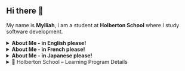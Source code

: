 ## Hi there 👋

My name is **Mylliah**, I am a student at **Holberton School** where I study software development. 

<details>
  <summary><b>About Me - in English please!</b></summary>

### 🔻 My skills

- **Languages & Databases:**  
<p>
  <img src="https://img.shields.io/badge/C-00599C?style=flat-square&logo=c&logoColor=white"/>
  <img src="https://img.shields.io/badge/Python-3776AB?style=flat-square&logo=python&logoColor=white"/>
  <img src="https://img.shields.io/badge/Bash-4EAA25?style=flat-square&logo=gnu-bash&logoColor=white"/>
  <img src="https://img.shields.io/badge/SQL-003B57?style=flat-square&logo=mysql&logoColor=white"/>
  <img src="https://img.shields.io/badge/SQLite-003B57?style=flat-square&logo=sqlite&logoColor=white"/>
  <img src="https://img.shields.io/badge/MySQL-4479A1?style=flat-square&logo=mysql&logoColor=white"/>
  <img src="https://img.shields.io/badge/MongoDB-47A248?style=flat-square&logo=mongodb&logoColor=white"/>
</p>


- **Web:**  
<p>
  <img src="https://img.shields.io/badge/HTML5-E34F26?style=flat-square&logo=html5&logoColor=white"/>
  <img src="https://img.shields.io/badge/CSS3-1572B6?style=flat-square&logo=css3&logoColor=white"/>
  <img src="https://img.shields.io/badge/JavaScript-F7DF1E?style=flat-square&logo=javascript&logoColor=black"/>
</p>


 ### 🔻 OS & Tools

- **Operating Systems:**  <img src="https://img.shields.io/badge/Windows-0078D6?style=flat-square&logo=windows&logoColor=white"/> <img src="https://img.shields.io/badge/Linux-FCC624?style=flat-square&logo=linux&logoColor=black"/> <img src="https://img.shields.io/badge/macOS-999999?style=flat-square&logo=apple&logoColor=white"/>

- **Versions Control Tools:**  <img src="https://img.shields.io/badge/Git-F05032?style=flat-square&logo=git&logoColor=white"/> <img src="https://img.shields.io/badge/GitHub-181717?style=flat-square&logo=github&logoColor=white"/>

- **Editors & IDEs:**  <img src="https://img.shields.io/badge/VSCode-0078D4?style=flat-square&logo=visual-studio-code&logoColor=white"/> <img src="https://img.shields.io/badge/IntelliJ-000000?style=flat-square&logo=intellij-idea&logoColor=white"/>

- **Frameworks & Libraries:**  <img src="https://img.shields.io/badge/Django-092E20?style=flat-square&logo=django&logoColor=white"/> <img src="https://img.shields.io/badge/Flask-000000?style=flat-square&logo=flask&logoColor=white"/> <img src="https://img.shields.io/badge/Jinja-B41717?style=flat-square&logo=jinja&logoColor=white"/> <img src="https://img.shields.io/badge/SQLAlchemy-D71F00?style=flat-square&logo=databricks&logoColor=white"/>

### 🔻 Where to find me

[![Github](https://img.shields.io/badge/GitHub-181717?style=flat-square&logo=github&logoColor=white)](https://github.com/Mylliah)
[![LinkedIn](https://img.shields.io/badge/LinkedIn-0077B5?style=flat-square&logo=linkedin&logoColor=white)](https://www.linkedin.com/in/myriam-mezhoud-aa01a2358/)


### 🔻 What I'm currently learning

- 🌱 Exploring **cybersecurity**
- 🔐 Deepening my knowledge in **C** and **Python**  
- 🗄️ Practicing with **databases** (SQL, MongoDB, SQLAlchemy)  
- 🌍 Improving my **web development skills** (Flask, Django, APIs)  


### 🔻 My hobbies / Fun fact

- 🎮 Playing video games  
- 📖 Reading about **new technologies** and especially **cybersecurity**  
- 🎨 Drawing and sketching
- 🇯🇵  Learning about **Japanese language & culture**


### 🔻 Motto & Quotes

- 🔐 *"An ounce of prevention is worth a pound of cure."* — Benjamin Franklin
- 👂 *"The quieter you become, the more you are able to hear."* (applied to cybersecurity vigilance)
- 🤝 *"Talent wins games, but teamwork wins championships."* — Michael Jordan

</details>


<details>
  <summary><b>About Me - in French please!</b></summary>

### 🔻 Mes compétences

- **Langages & Bases de données :**  
<p>
  <img src="https://img.shields.io/badge/C-00599C?style=flat-square&logo=c&logoColor=white"/>
  <img src="https://img.shields.io/badge/Python-3776AB?style=flat-square&logo=python&logoColor=white"/>
  <img src="https://img.shields.io/badge/Bash-4EAA25?style=flat-square&logo=gnu-bash&logoColor=white"/>
  <img src="https://img.shields.io/badge/SQL-003B57?style=flat-square&logo=mysql&logoColor=white"/>
  <img src="https://img.shields.io/badge/SQLite-003B57?style=flat-square&logo=sqlite&logoColor=white"/>
  <img src="https://img.shields.io/badge/MySQL-4479A1?style=flat-square&logo=mysql&logoColor=white"/>
  <img src="https://img.shields.io/badge/MongoDB-47A248?style=flat-square&logo=mongodb&logoColor=white"/>
</p>


- **Web :**  
<p>
  <img src="https://img.shields.io/badge/HTML5-E34F26?style=flat-square&logo=html5&logoColor=white"/>
  <img src="https://img.shields.io/badge/CSS3-1572B6?style=flat-square&logo=css3&logoColor=white"/>
  <img src="https://img.shields.io/badge/JavaScript-F7DF1E?style=flat-square&logo=javascript&logoColor=black"/>
</p>


### 🔻 OS & Outils

- **Systèmes d’exploitation :**  <img src="https://img.shields.io/badge/Windows-0078D6?style=flat-square&logo=windows&logoColor=white"/> <img src="https://img.shields.io/badge/Linux-FCC624?style=flat-square&logo=linux&logoColor=black"/> <img src="https://img.shields.io/badge/macOS-999999?style=flat-square&logo=apple&logoColor=white"/>

- **Outils de versioning :**  <img src="https://img.shields.io/badge/Git-F05032?style=flat-square&logo=git&logoColor=white"/> <img src="https://img.shields.io/badge/GitHub-181717?style=flat-square&logo=github&logoColor=white"/>

- **Éditeurs & IDEs :**  <img src="https://img.shields.io/badge/VSCode-0078D4?style=flat-square&logo=visual-studio-code&logoColor=white"/> <img src="https://img.shields.io/badge/IntelliJ-000000?style=flat-square&logo=intellij-idea&logoColor=white"/>

- **Frameworks & Librairies :**  <img src="https://img.shields.io/badge/Django-092E20?style=flat-square&logo=django&logoColor=white"/> <img src="https://img.shields.io/badge/Flask-000000?style=flat-square&logo=flask&logoColor=white"/> <img src="https://img.shields.io/badge/Jinja-B41717?style=flat-square&logo=jinja&logoColor=white"/> <img src="https://img.shields.io/badge/SQLAlchemy-D71F00?style=flat-square&logo=databricks&logoColor=white"/>


### 🔻 Où me trouver

[![Github](https://img.shields.io/badge/GitHub-181717?style=flat-square&logo=github&logoColor=white)](https://github.com/Mylliah)
[![LinkedIn](https://img.shields.io/badge/LinkedIn-0077B5?style=flat-square&logo=linkedin&logoColor=white)](https://www.linkedin.com/in/myriam-mezhoud-aa01a2358/)


### 🔻 Ce que j’apprends en ce moment

- 🌱 Découvrir la **cybersécurité**  
- 🔐 Approfondir mes connaissances en **C** et **Python**  
- 🗄️ Pratiquer avec les **bases de données** (SQL, MongoDB, SQLAlchemy)  
- 🌍 Améliorer mes compétences en **développement web** (Flask, Django, APIs)  


### 🔻 Mes hobbies

- 🎮 Jouer aux jeux vidéo  
- 📖 Lire sur les **nouvelles technologies** et surtout la **cybersécurité**  
- 🎨 Faire du dessin  
- 🇯🇵 Apprendre la **langue et la culture japonaises**


### 🔻 Devises & Citations  

- 🔐 *« Mieux vaut prévenir que guérir. »* — Benjamin Franklin  
- 👂 *« Plus tu deviens silencieux, plus tu es capable d'entendre. »*  (appliqué à la vigilance en cybersécurité)
- 🤝 *« Le talent fait gagner des matchs, mais le travail d’équipe fait gagner des championnats. »* — Michael Jordan  


</details>


<details>
  <summary><b>About Me - in Japanese please!</b></summary>

### 🔻 スキル

- **言語とデータベース:**  
<p>
  <img src="https://img.shields.io/badge/C-00599C?style=flat-square&logo=c&logoColor=white"/>
  <img src="https://img.shields.io/badge/Python-3776AB?style=flat-square&logo=python&logoColor=white"/>
  <img src="https://img.shields.io/badge/Bash-4EAA25?style=flat-square&logo=gnu-bash&logoColor=white"/>
  <img src="https://img.shields.io/badge/SQL-003B57?style=flat-square&logo=mysql&logoColor=white"/>
  <img src="https://img.shields.io/badge/SQLite-003B57?style=flat-square&logo=sqlite&logoColor=white"/>
  <img src="https://img.shields.io/badge/MySQL-4479A1?style=flat-square&logo=mysql&logoColor=white"/>
  <img src="https://img.shields.io/badge/MongoDB-47A248?style=flat-square&logo=mongodb&logoColor=white"/>
</p>


- **ウェブ:**  
<p>
  <img src="https://img.shields.io/badge/HTML5-E34F26?style=flat-square&logo=html5&logoColor=white"/>
  <img src="https://img.shields.io/badge/CSS3-1572B6?style=flat-square&logo=css3&logoColor=white"/>
  <img src="https://img.shields.io/badge/JavaScript-F7DF1E?style=flat-square&logo=javascript&logoColor=black"/>
</p>


### 🔻 OS とツール

- **オペレーティングシステム:**  
<p>
  <img src="https://img.shields.io/badge/Windows-0078D6?style=flat-square&logo=windows&logoColor=white"/>
  <img src="https://img.shields.io/badge/Linux-FCC624?style=flat-square&logo=linux&logoColor=black"/>
  <img src="https://img.shields.io/badge/macOS-999999?style=flat-square&logo=apple&logoColor=white"/>
</p>

- **バージョン管理ツール:**  <img src="https://img.shields.io/badge/Windows-0078D6?style=flat-square&logo=windows&logoColor=white"/> <img src="https://img.shields.io/badge/Linux-FCC624?style=flat-square&logo=linux&logoColor=black"/> <img src="https://img.shields.io/badge/macOS-999999?style=flat-square&logo=apple&logoColor=white"/>

- **エディタと IDE:**  <img src="https://img.shields.io/badge/Git-F05032?style=flat-square&logo=git&logoColor=white"/> <img src="https://img.shields.io/badge/GitHub-181717?style=flat-square&logo=github&logoColor=white"/>

- **フレームワークとライブラリ:**  <img src="https://img.shields.io/badge/Django-092E20?style=flat-square&logo=django&logoColor=white"/> <img src="https://img.shields.io/badge/Flask-000000?style=flat-square&logo=flask&logoColor=white"/> <img src="https://img.shields.io/badge/Jinja-B41717?style=flat-square&logo=jinja&logoColor=white"/> <img src="https://img.shields.io/badge/SQLAlchemy-D71F00?style=flat-square&logo=databricks&logoColor=white"/>


### 🔻 連絡先

[![Github](https://img.shields.io/badge/GitHub-181717?style=flat-square&logo=github&logoColor=white)](https://github.com/Mylliah)
[![LinkedIn](https://img.shields.io/badge/LinkedIn-0077B5?style=flat-square&logo=linkedin&logoColor=white)](https://www.linkedin.com/in/myriam-mezhoud-aa01a2358/)


### 🔻 現在学んでいること

- 🌱 **サイバーセキュリティ** を探求する  
- 🔐 **C 言語** と **Python** の知識を深める  
- 🗄️ **データベース**（SQL, MongoDB, SQLAlchemy）を実践する  
- 🌍 **ウェブ開発スキル** を向上させる（Flask, Django, API）  


### 🔻 趣味

- 🎮 ビデオゲームを遊ぶ  
- 📖 **新しい技術**、特に **サイバーセキュリティ** を読む  
- 🎨 絵を描く  
- 🇯🇵  **日本語と日本文化** を学ぶ  


### 🔻 座右の銘と引用

- 🔐 *"An ounce of prevention is worth a pound of cure."* — Benjamin Franklin  
- 👂 *"The quieter you become, the more you are able to hear."* （サイバーセキュリティ警戒に適用）
- 🤝 *"Talent wins games, but teamwork wins championships."* — Michael Jordan  

</details>

<details>
  <summary>🎯 Holberton School – Learning Program Details</summary>

<details>
  <summary><b>🔹 First year</b></summary>

<h3>Sprint 1</h3>
<ul>
  <li>Git and command line editors</li>
  <li>Introduction to Bash</li>
  <li>C – first statements</li>
  <li>C – pointers</li>
  <li>C – recursion</li>
  <li>C – static library</li>
  <li>C – memory allocation</li>
  <li>C – preprocessor</li>
  <li>C – variadic functions</li>
  <li>C – bit manipulation</li>
  <li>C – file I/O</li>
  <li>Singly linked lists</li>
  <li>Create your own printf</li>
  <li>Create your own basic Shell</li>
</ul>

<h3>Sprint 2</h3>
<ul>
  <li>Python – first statements</li>
  <li>Python – import and modules</li>
  <li>Python – data structures</li>
  <li>Python – exceptions</li>
  <li>Python – classes</li>
  <li>Python – inheritance</li>
  <li>Python – file I/O</li>
  <li>Python – JSON serialization / deserialization</li>
  <li>HTML/CSS introduction</li>
  <li>SQL – basic queries</li>
  <li>SQL – join queries</li>
  <li>C – dynamic libraries</li>
  <li>C – Makefiles</li>
  <li>Doubly linked lists</li>
  <li>Stacks and Queues</li>
  <li>Hash tables</li>
  <li>Sorting algorithms</li>
  <li>Binary trees</li>
  <li>Bash – scripting</li>
  <li>Unix processes and signals</li>
  <li>Regex</li>
  <li>Network introduction</li>
</ul>

<h3>Sprint 3</h3>
<ul>
  <li>Python – Object-relational mapping</li>
  <li>Python – Web framework</li>
  <li>Python – RESTful API</li>
  <li>Python – web scraping</li>
  <li>JavaScript – first statements</li>
  <li>JavaScript – objects</li>
  <li>JavaScript – scopes and closures</li>
  <li>JavaScript – web scraping</li>
  <li>Search algorithms</li>
  <li>SSH</li>
  <li>SSL certificate</li>
  <li>Web server</li>
  <li>Load balancer</li>
  <li>Firewall</li>
  <li>MySQL primary–replica</li>
  <li>Server monitoring</li>
  <li>Code deployment</li>
  <li>Postmortem</li>
  <li>Webstack debugging</li>
  <li>Portfolio project</li>
</ul>
</details>

<details>
  <summary><b>🔹 Second year – Cybersecurity specialty</b></summary>

<h3>Sprint 1</h3>
<ul><b>Cybersecurity Basics</b>
  <li>Pentesting Ethics &amp; Methodologies</li>
</ul>
<ul><b>Network Security Basics</b>
  <li>Passive &amp; Active reconnaissance</li>
  <li>Host Discovery (Nmap)</li>
</ul>

<ul><b>Network Security Advanced</b>
  <li>Nmap – Basic &amp; Advanced Port Scans</li>
  <li>Protocols and Servers – practical challenge</li>
</ul>

<ul><b>Linux Security</b>
  <li>Permissions, SUID &amp; SGID</li>
  <li>Broken Access Control</li>
</ul>

<ul><b>Database breach</b>
  <li>SQL and NoSQL Injections</li>
</ul>

<ul><b>Tools</b>
  <li>Wireshark</li>
  <li>Burp Suite</li>
</ul>

<h3>Sprint 2</h3>
<ul><b>Web Application Security</b>
  <li>Web Hacking Discovery</li>
  <li>Authentication Bypass</li>
</ul>

<ul><b>Vulnerability Research &amp; Exploitation</b>
  <li>Vulnerabilities 101 &amp; Capstone</li>
</ul>

<ul><b>Web Application Security – Advanced</b>
  <li>IDOR, File Inclusion, SSRF</li>
  <li>Cross-site Scripting, SQLi</li>
  <li>Command Injection</li>
</ul>

<ul><b>Windows Active Directory Security</b>
  <li>AD Exploitation &amp; Practices</li>
</ul>

<h3>Sprint 3</h3>
<ul><b>Linux and Windows privilege escalation</b>
  <li>Reverse Engineering Fundamentals</li>
  <li>Static Analysis</li>
  <li>Dynamic Analysis</li>
  <li>Malware Analysis</li>
</ul>

<ul><b>Mobile Security</b>
  <li>Static analysis in mobile security</li>
  <li>Dynamic analysis in mobile security</li>
</ul>

<ul><b>Cybersecurity norms</b>
  <li>ISO 2700x</li>
  <li>NIST</li>
</ul>

<ul><b>Final project</b>
  <li>Project chosen by the student from several proposals simulating a cyber defense or cyber attack (e.g., Honeypot)</li>
</ul>

  <p>
    Official program page:
    <a href="https://www.holbertonschool.fr/bachelor/bachelor-en-developpement-informatique-specialite-cybersecurite?utm_campaign=MV+-+Notori%C3%A9t%C3%A9&utm_medium=cpc&utm_source=google" target="_blank" rel="noopener noreferrer">
        holbertonschool.fr – Cybersecurity specialty
    </a>
  </p>
</details>

</details>

